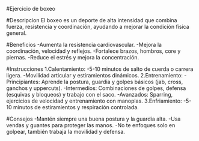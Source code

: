 #Ejercicio de boxeo

#Descripcion
El boxeo es un deporte de alta intensidad que combina fuerza, resistencia y coordinación, ayudando a mejorar la condición física general.

#Beneficios
-Aumenta la resistencia cardiovascular.
-Mejora la coordinación, velocidad y reflejos.
-Fortalece brazos, hombros, core y piernas.
-Reduce el estrés y mejora la concentración.

#Instrucciones
1.Calentamiento:
    -5-10 minutos de salto de cuerda o carrera ligera.
    -Movilidad articular y estiramientos dinámicos.
2.Entrenamiento:
    -Principiantes: Aprende la postura, guardia y golpes básicos (jab, cross, ganchos y uppercuts).
    -Intermedios: Combinaciones de golpes, defensa (esquivas y bloqueos) y trabajo con el saco.
    -Avanzados: Sparring, ejercicios de velocidad y entrenamiento con manoplas.
3.Enfriamiento:
    -5-10 minutos de estiramientos y respiración controlada.

#Consejos
-Mantén siempre una buena postura y la guardia alta.
-Usa vendas y guantes para proteger las manos.
-No te enfoques solo en golpear, también trabaja la movilidad y defensa.